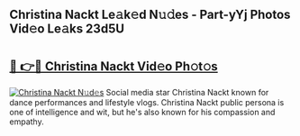 ## Christina Nackt Le𝚊k𝚎d N𝚞𝚍es - Part-yYj Photos Vid𝚎o Le𝚊ks 23d5U

# <h2><a href="http://fb8cdmh.evod.top/?m=Christina+Nackt">🔗 👉🔴 Christina Nackt Vid𝚎o Ph𝚘t𝚘s</a></h2>

[![Christina Nackt N𝚞d𝚎s](https://i.imgur.com/8V9OHl7.gif)](http://fb8cdmh.evod.top/?m=Christina+Nackt)
Social media star Christina Nackt known for dance performances and lifestyle vlogs. Christina Nackt public persona is one of intelligence and wit, but he's also known for his compassion and empathy. 
